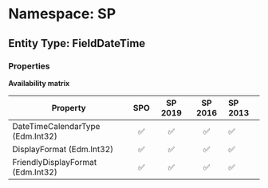 # Namespace: SP

## Entity Type: FieldDateTime

### Properties

**Availability matrix**

Property | SPO | SP 2019 | SP 2016 | SP 2013
----------|:---:|:-------:|:-------:|:-------
DateTimeCalendarType (Edm.Int32) | ✅ | ✅ | ✅ | ✅
DisplayFormat (Edm.Int32) | ✅ | ✅ | ✅ | ✅
FriendlyDisplayFormat (Edm.Int32) | ✅ | ✅ | ✅ | ✅